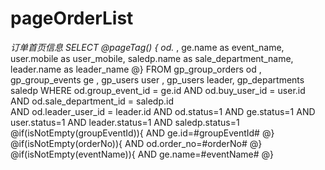 pageOrderList
===
*订单首页信息	
SELECT
	@pageTag() {
		od.* ,
		ge.name as event_name,
		user.mobile as user_mobile,
		saledp.name as sale_department_name,
		leader.name as leader_name
	@}
FROM
	gp_group_orders od ,
	gp_group_events ge ,
	gp_users user ,
	gp_users leader,
	gp_departments saledp
WHERE
        od.group_event_id = ge.id 
    AND od.buy_user_id = user.id    
    AND od.sale_department_id = saledp.id    
    AND od.leader_user_id = leader.id
    AND od.status=1    AND ge.status=1   AND user.status=1  AND leader.status=1 
    AND saledp.status=1 
    @if(isNotEmpty(groupEventId)){
    	AND ge.id=#groupEventId#
    @}
	@if(isNotEmpty(orderNo)){
		AND od.order_no=#orderNo#
	@}
	@if(isNotEmpty(eventName)){
		AND ge.name=#eventName#
	@}
	
